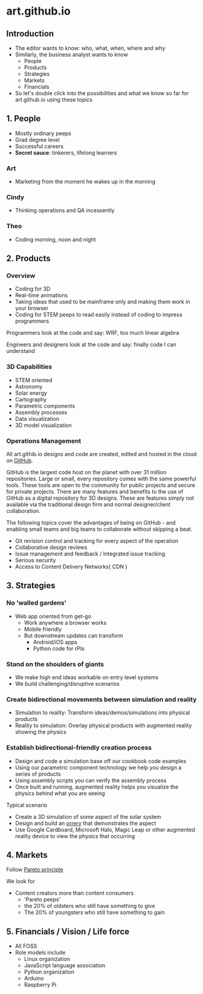# art.github.io

## Introduction


* The editor wants to know: who, what, when, where and why
* Similarly, the business analyst wants to know
	* People
	* Products
	* Strategies
	* Markets
	* Financials
* So let's double click into the possibilities and what we know so far for art.github.io using these topics


## 1. People

* Mostly ordinary peeps 
* Grad degree level
* Successful careers
* **Secret sauce**: tinkerers, lifelong learners

### Art

* Marketing from the moment he wakes up in the morning

### Cindy

* Thinking operations and QA incessently

### Theo

* Coding morning, noon and night

## 2. Products

### Overview

* Coding for 3D
* Real-time animations
* Taking ideas that used to be mainframe only and making them work in your browser
* Coding for STEM peeps to read easily instead of coding to impress programmers

Programmers look at the code and say: WRF, too much linear algebra

Engineers and designers look at the code and say: finally code I can understand


### 3D Capabilities

* STEM oriented
* Astronomy
* Solar energy
* Cartography
* Parametric components
* Assembly processes
* Data visualization
* 3D model visualization


### Operations Management

All art.githib.io designs and code are created, edited and hosted in the cloud on [GitHub]( http://github/com ).

GitHub is the largest code host on the planet with over 31 million repositories. 
Large or small, every repository comes with the same powerful tools. 
These tools are open to the community for public projects and secure for private projects.
There are many features and benefits to the use of GitHub as a digital repository for 3D designs.
These are features simply not available via the traditional design firm and normal designer/client collaboration.

The following topics cover the advantages of being on GitHub - and enabling small teams and big teams to collaborate without skipping a beat.

* Git revision control and tracking for every aspect of the operation
* Collaborative design reviews
* Issue management and feedback / Integrated issue tracking
* Serious security
* Access to Content Delivery Networks( CDN )




## 3. Strategies

### No 'walled gardens'

* Web app oriented from get-go
	* Work anywhere a browser works
	* Mobile friendly
	* But downstream updates can transform
		* Android/iOS apps
		* Python code for rPIs

### Stand on the shoulders of giants

* We make high end ideas workable on entry level systems
* We build challenging/disruptive scenarios

### Create bidirectional movements between simulation and reality

* Simulation to reality: Transform ideas/demos/simulations into physical products
* Reality to simulation: Overlay physical products with augmented reality showing the physics

### Establish bidirectional-friendly creation process

* Design and code a simulation base off our cookbook code examples
* Using our parametric component technology we help you design a series of products
* Using assembly scripts you can verify the assembly process
* Once built and running, augmented reality helps you visualize the physics behind what you are seeing 

Typical scenario

* Create a 3D simulation of some aspect of the solar system
* Design and build an [orrery]( https://en.wikipedia.org/wiki/Orrery ) that demonstrates the aspect
* Use Google Cardboard, Microsoft Halo, Magic Leap or other augmented reality device to view the physics that occurring 


## 4. Markets

Follow [Pareto principle]( https://en.wikipedia.org/wiki/Pareto_principle )

We look for

* Content creators more than content consumers
	* 'Pareto peeps'
	* the 20% of oldsters who still have something to give
	* The 20% of youngsters who still have something to gain




## 5. Financials / Vision / Life force

* All FOSS
* Role models include
	* Linux organization
	* JavaScript language association
	* Python organization
	* Arduino
	* Raspberry Pi
